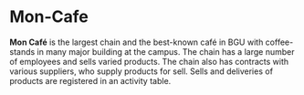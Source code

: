 # Mon-Cafe

**Mon Café** is the largest chain and the best-known café in BGU with coffee-stands in many
major building at the campus. The chain has a large number of employees and sells varied
products. The chain also has contracts with various suppliers, who supply products for sell.
Sells and deliveries of products are registered in an activity table.
